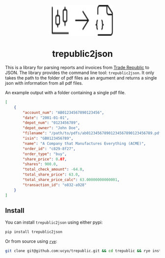 
<center>
<img src="./assets/logo.svg" alt="SVG mit img laden" width="200" height="100" >
<h1> trepublic2json
</center>

This is a library for parsing reports and invoices from [Trade Republic](traderepublic.com) to JSON. 
The library provides the command line tool: `trepublic2json`.
It only takes the path to the folder of pdf files as an argument and returns a single json with information from all pdf files.
 
An example output with a folder containing a single pdf file.
```json
[
    {
        "account_num": "AB01234567890123456",
        "date": "2001-01-01",
        "depot_num": "0123456789",
        "depot_owner": "John Doe",
        "filename": "/path/to/pdfs/ab012345678901234567890123456789.pdf",
        "isin": "GB0123456789",
        "name": "A Company that Manufactures Everything (ACME)",
        "order_id": "c829-8f27",
        "order_type": "buy",
        "share_price": 0.07,
        "shares": 900.0,
        "total_check_amount": -64.0,
        "total_share_price": 63.0,
        "total_share_price_calc": 63.00000000000001,
        "transaction_id": "o832-a928"
    }
]
```

## Install

You can install `trepublic2json` using either pypi:

```bash
pip install trepublic2json
```

Or from source using [`rye`](https://rye-up.com/guide/):

```bash
git clone git@github.com:ucyo/trepublic.git && cd trepublic && rye install .
```
